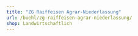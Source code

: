 ```yaml
---
title: "ZG Raiffeisen Agrar-Niederlassung"
url: /buehl/zg-raiffeisen-agrar-niederlassung/
shop: Landwirtschaftlich
---
```

